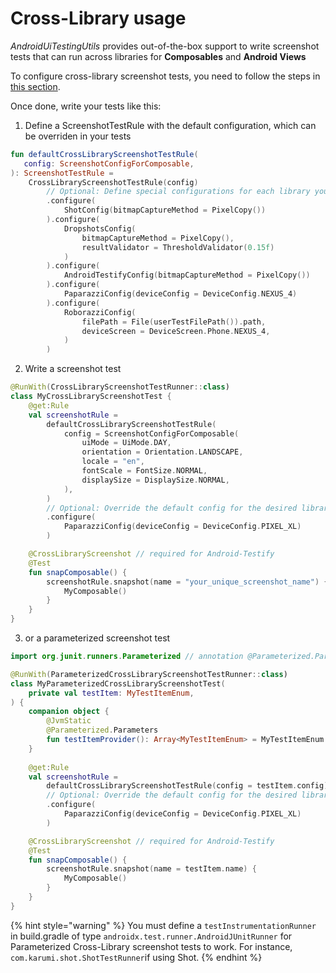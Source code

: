 # Cross-Library usage

_AndroidUiTestingUtils_ provides out-of-the-box support to write screenshot tests that can run across libraries for **Composables** and **Android Views**

To configure cross-library screenshot tests, you need to follow the steps in [this section](../setup/cross-library-setup.md).

Once done, write your tests like this:

1. Define a ScreenshotTestRule with the default configuration, which can be overriden in your tests

```kotlin
fun defaultCrossLibraryScreenshotTestRule(
   config: ScreenshotConfigForComposable,
): ScreenshotTestRule =
    CrossLibraryScreenshotTestRule(config)
        // Optional: Define special configurations for each library you're using  
        .configure(
            ShotConfig(bitmapCaptureMethod = PixelCopy())
        ).configure(
            DropshotsConfig(
                bitmapCaptureMethod = PixelCopy(),
                resultValidator = ThresholdValidator(0.15f)
            )
        ).configure(
            AndroidTestifyConfig(bitmapCaptureMethod = PixelCopy())
        ).configure(
            PaparazziConfig(deviceConfig = DeviceConfig.NEXUS_4)
        ).configure(
            RoborazziConfig(
                filePath = File(userTestFilePath()).path,
                deviceScreen = DeviceScreen.Phone.NEXUS_4,
            )
        )
```

2. Write a screenshot test

```kotlin
@RunWith(CrossLibraryScreenshotTestRunner::class)
class MyCrossLibraryScreenshotTest {
    @get:Rule
    val screenshotRule =
        defaultCrossLibraryScreenshotTestRule(
            config = ScreenshotConfigForComposable(
                uiMode = UiMode.DAY,
                orientation = Orientation.LANDSCAPE,
                locale = "en",
                fontScale = FontSize.NORMAL,
                displaySize = DisplaySize.NORMAL,
            ),
        )
        // Optional: Override the default config for the desired libraries
        .configure(
            PaparazziConfig(deviceConfig = DeviceConfig.PIXEL_XL)
        )

    @CrossLibraryScreenshot // required for Android-Testify
    @Test
    fun snapComposable() {
        screenshotRule.snapshot(name = "your_unique_screenshot_name") {
            MyComposable()
        }
    }
}
```

3. or a parameterized screenshot test

```kotlin
import org.junit.runners.Parameterized // annotation @Parameterized.Parameters

@RunWith(ParameterizedCrossLibraryScreenshotTestRunner::class)
class MyParameterizedCrossLibraryScreenshotTest(
    private val testItem: MyTestItemEnum,
) {
    companion object {
        @JvmStatic
        @Parameterized.Parameters
        fun testItemProvider(): Array<MyTestItemEnum> = MyTestItemEnum.values()
    }
    
    @get:Rule
    val screenshotRule =
        defaultCrossLibraryScreenshotTestRule(config = testItem.config)
        // Optional: Override the default config for the desired libraries
        .configure(
            PaparazziConfig(deviceConfig = DeviceConfig.PIXEL_XL)
        )

    @CrossLibraryScreenshot // required for Android-Testify
    @Test
    fun snapComposable() {
        screenshotRule.snapshot(name = testItem.name) {
            MyComposable()
        }
    }
}
```

{% hint style="warning" %}
You must define a `testInstrumentationRunner` in build.gradle of type `androidx.test.runner.AndroidJUnitRunner` for Parameterized Cross-Library screenshot tests to work. For instance, `com.karumi.shot.ShotTestRunner`if using Shot.
{% endhint %}
